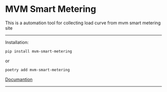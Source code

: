 # MVM Smart Metering
This is a automation tool for collecting load curve from mvm smart metering site

---

Installation:

```bash
pip install mvm-smart-metering
```

or

```bash
poetry add mvm-smart-metering
```



[Documantion](https://ktomi96.github.io/mvm_smart_metering/)

---




